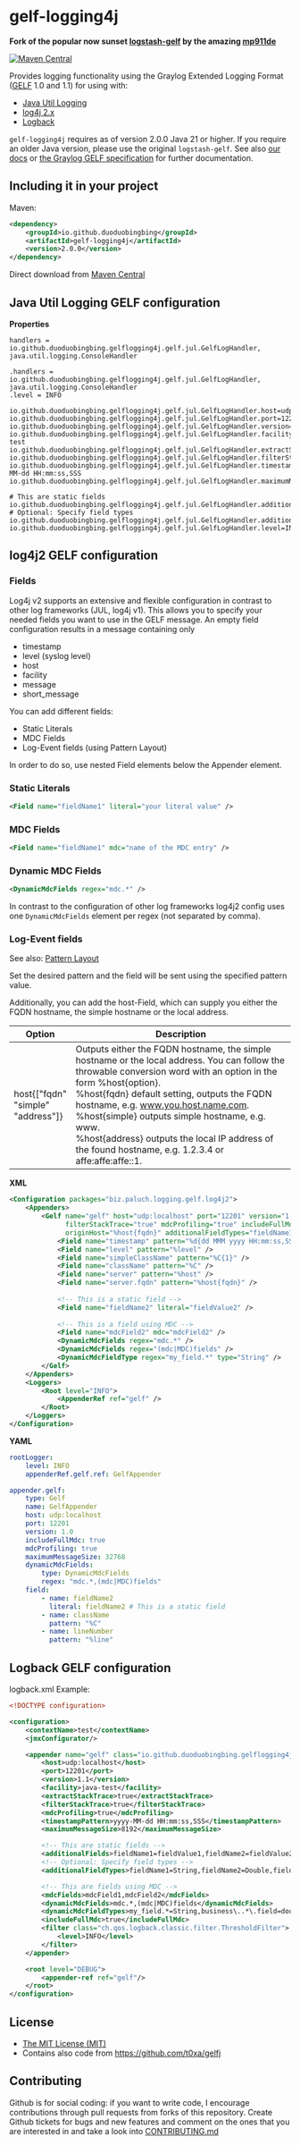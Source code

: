 # gelf-logging4j
              

**Fork of the popular now sunset [logstash-gelf](https://github.com/mp911de/logstash-gelf) by the amazing [mp911de](https://github.com/mp911de)**


[![Maven Central](https://maven-badges.sml.io/maven-central/io.github.duoduobingbing/gelf-logging4j/badge.svg)](https://maven-badges.sml.io/maven-central/io.github.duoduobingbing/gelf-logging4j)

Provides logging functionality using the Graylog Extended Logging Format ([GELF](http://www.graylog2.org/resources/gelf/specification) 1.0 and 1.1) for using with:

* [Java Util Logging](#java-util-logging-gelf-configuration)
* [log4j 2.x](#log4j2-gelf-configuration)
* [Logback](#logback-gelf-configuration)

`gelf-logging4j` requires as of version 2.0.0 Java 21 or higher. 
If you require an older Java version, please use the original `logstash-gelf`.
See also [our docs](https://github.com/duoduobingbing/gelf-logging4j/tree/master/docs) or [the Graylog GELF specification](http://www.graylog2.org/resources/gelf/specification) for further documentation.


Including it in your project
--------------

Maven:
```xml
<dependency>
    <groupId>io.github.duoduobingbing</groupId>
    <artifactId>gelf-logging4j</artifactId>
    <version>2.0.0</version>
</dependency>
```
    
Direct download from [Maven Central](https://central.sonatype.com/artifact/io.github.duoduobingbing/gelf-logging4j/versions)    



<a name="jul"/>

## Java Util Logging GELF configuration

**Properties**

```properties
handlers = io.github.duoduobingbing.gelflogging4j.gelf.jul.GelfLogHandler, java.util.logging.ConsoleHandler

.handlers = io.github.duoduobingbing.gelflogging4j.gelf.jul.GelfLogHandler, java.util.logging.ConsoleHandler
.level = INFO

io.github.duoduobingbing.gelflogging4j.gelf.jul.GelfLogHandler.host=udp:localhost
io.github.duoduobingbing.gelflogging4j.gelf.jul.GelfLogHandler.port=12201
io.github.duoduobingbing.gelflogging4j.gelf.jul.GelfLogHandler.version=1.1
io.github.duoduobingbing.gelflogging4j.gelf.jul.GelfLogHandler.facility=java-test
io.github.duoduobingbing.gelflogging4j.gelf.jul.GelfLogHandler.extractStackTrace=true
io.github.duoduobingbing.gelflogging4j.gelf.jul.GelfLogHandler.filterStackTrace=true
io.github.duoduobingbing.gelflogging4j.gelf.jul.GelfLogHandler.timestampPattern=yyyy-MM-dd HH:mm:ss,SSS
io.github.duoduobingbing.gelflogging4j.gelf.jul.GelfLogHandler.maximumMessageSize=8192

# This are static fields
io.github.duoduobingbing.gelflogging4j.gelf.jul.GelfLogHandler.additionalFields=fieldName1=fieldValue1,fieldName2=fieldValue2
# Optional: Specify field types
io.github.duoduobingbing.gelflogging4j.gelf.jul.GelfLogHandler.additionalFieldTypes=fieldName1=String,fieldName2=Double,fieldName3=Long
io.github.duoduobingbing.gelflogging4j.gelf.jul.GelfLogHandler.level=INFO
```

<a name="log4j2"/>

## log4j2 GELF configuration

### Fields

Log4j v2 supports an extensive and flexible configuration in contrast to other log frameworks (JUL, log4j v1). This allows you to specify your needed fields you want to use in the GELF message. An empty field configuration results in a message containing only

 * timestamp
 * level (syslog level)
 * host
 * facility
 * message
 * short_message

You can add different fields:

 * Static Literals
 * MDC Fields
 * Log-Event fields (using Pattern Layout)

In order to do so, use nested Field elements below the Appender element.

### Static Literals

```xml
<Field name="fieldName1" literal="your literal value" />
```
    
### MDC Fields

```xml
<Field name="fieldName1" mdc="name of the MDC entry" />
```

### Dynamic MDC Fields

```xml
<DynamicMdcFields regex="mdc.*" />
```

In contrast to the configuration of other log frameworks log4j2 config uses one `DynamicMdcFields` element per regex (not separated by comma).

### Log-Event fields

See also: [Pattern Layout](http://logging.apache.org/log4j/2.x/manual/layouts.html#PatternLayout)

Set the desired pattern and the field will be sent using the specified pattern value. 

Additionally, you can add the host-Field, which can supply you either the FQDN hostname, the simple hostname or the local address.

Option | Description
--- | ---
host{["fqdn"<br/>"simple"<br/>"address"]} | Outputs either the FQDN hostname, the simple hostname or the local address. You can follow the throwable conversion word with an option in the form %host{option}. <br/> %host{fqdn} default setting, outputs the FQDN hostname, e.g. www.you.host.name.com. <br/>%host{simple} outputs simple hostname, e.g. www. <br/>%host{address} outputs the local IP address of the found hostname, e.g. 1.2.3.4 or affe:affe:affe::1. 

**XML**

```xml    
<Configuration packages="biz.paluch.logging.gelf.log4j2">
    <Appenders>
        <Gelf name="gelf" host="udp:localhost" port="12201" version="1.1" extractStackTrace="true"
              filterStackTrace="true" mdcProfiling="true" includeFullMdc="true" maximumMessageSize="8192"
              originHost="%host{fqdn}" additionalFieldTypes="fieldName1=String,fieldName2=Double,fieldName3=Long">
            <Field name="timestamp" pattern="%d{dd MMM yyyy HH:mm:ss,SSS}" />
            <Field name="level" pattern="%level" />
            <Field name="simpleClassName" pattern="%C{1}" />
            <Field name="className" pattern="%C" />
            <Field name="server" pattern="%host" />
            <Field name="server.fqdn" pattern="%host{fqdn}" />
            
            <!-- This is a static field -->
            <Field name="fieldName2" literal="fieldValue2" />
             
            <!-- This is a field using MDC -->
            <Field name="mdcField2" mdc="mdcField2" /> 
            <DynamicMdcFields regex="mdc.*" />
            <DynamicMdcFields regex="(mdc|MDC)fields" />
            <DynamicMdcFieldType regex="my_field.*" type="String" />
        </Gelf>
    </Appenders>
    <Loggers>
        <Root level="INFO">
            <AppenderRef ref="gelf" />
        </Root>
    </Loggers>
</Configuration>    
```    

**YAML**

```yaml
rootLogger:
    level: INFO
    appenderRef.gelf.ref: GelfAppender

appender.gelf:
    type: Gelf
    name: GelfAppender
    host: udp:localhost
    port: 12201
    version: 1.0
    includeFullMdc: true
    mdcProfiling: true
    maximumMessageSize: 32768
    dynamicMdcFields:
        type: DynamicMdcFields
        regex: "mdc.*,(mdc|MDC)fields"
    field:
        - name: fieldName2
          literal: fieldName2 # This is a static field
        - name: className
          pattern: "%C"
        - name: lineNumber
          pattern: "%line"
```

<a name="logback"/>

Logback GELF configuration
--------------------------
logback.xml Example:

```xml
<!DOCTYPE configuration>

<configuration>
    <contextName>test</contextName>
    <jmxConfigurator/>

    <appender name="gelf" class="io.github.duoduobingbing.gelflogging4j.gelf.logback.GelfLogbackAppender">
        <host>udp:localhost</host>
        <port>12201</port>
        <version>1.1</version>
        <facility>java-test</facility>
        <extractStackTrace>true</extractStackTrace>
        <filterStackTrace>true</filterStackTrace>
        <mdcProfiling>true</mdcProfiling>
        <timestampPattern>yyyy-MM-dd HH:mm:ss,SSS</timestampPattern>
        <maximumMessageSize>8192</maximumMessageSize>

        <!-- This are static fields -->
        <additionalFields>fieldName1=fieldValue1,fieldName2=fieldValue2</additionalFields>
        <!-- Optional: Specify field types -->
        <additionalFieldTypes>fieldName1=String,fieldName2=Double,fieldName3=Long</additionalFieldTypes>

        <!-- This are fields using MDC -->
        <mdcFields>mdcField1,mdcField2</mdcFields>
        <dynamicMdcFields>mdc.*,(mdc|MDC)fields</dynamicMdcFields>
        <dynamicMdcFieldTypes>my_field.*=String,business\..*\.field=double</dynamicMdcFieldTypes>
        <includeFullMdc>true</includeFullMdc>
        <filter class="ch.qos.logback.classic.filter.ThresholdFilter">
            <level>INFO</level>
        </filter>
    </appender>

    <root level="DEBUG">
        <appender-ref ref="gelf"/>
    </root>
</configuration>
```

License
-------
* [The MIT License (MIT)](http://opensource.org/licenses/MIT)
* Contains also code from https://github.com/t0xa/gelfj

Contributing
------------
Github is for social coding: if you want to write code, I encourage contributions through pull requests from forks of this repository. 
Create Github tickets for bugs and new features and comment on the ones that you are interested in and take a look into [CONTRIBUTING.md](https://github.com/duoduobingbing/gelf-logging4j/blob/main/.github/CONTRIBUTING.md)

